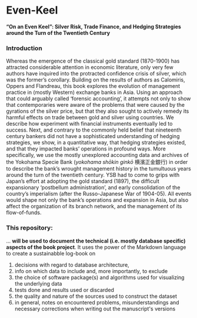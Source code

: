 # Even-Keel
**“On an Even Keel”:  Silver Risk, Trade Finance,  and Hedging Strategies  around the Turn of the Twentieth Century**

### Introduction
Whereas the emergence of the classical gold standard (1870-1900) has attracted considerable attention in economic literature, only very few authors have inquired into the protracted confidence crisis of silver, which was the former’s corollary. Building on the results of authors as Calomiris, Oppers and Flandreau, this book explores the evolution of management practice in (mostly Western) exchange banks in Asia. Using an approach that could arguably called ‘forensic accounting’, it attempts not only to show that contemporaries were aware of the problems that were caused by the gyrations of the silver price, but that they also sought to actively remedy its harmful effects on trade between gold and silver using countries. We describe how experiment with financial instruments eventually led to success. 
Next, and contrary to the commonly held belief that nineteenth century bankers did not have a sophisticated understanding of hedging strategies, we show, in a quantitative way, that hedging strategies existed, and that they impacted banks’ operations in profound ways. More specifically, we use the mostly unexplored accounting data and archives of the Yokohama Specie Bank (*yokohama shōkin ginkō* 横濱正金銀行) in order to describe the bank’s wrought management history in the tumultuous years around the turn of the twentieth century. YSB had to come to grips with Japan’s effort at adopting the gold standard (1897), the difficult expansionary ‘postbellum administration’, and early consolidation of the country’s imperialism (after the Russo-Japanese War of 1904-05). All events would shape not only the bank’s operations and expansion in Asia, but also affect the organization of its branch network, and the management of its flow-of-funds.

### This repository:
... **will be used to document the technical (i.e. mostly database specific) aspects of the book project**. It uses the power of the Markdown language to create a sustainabble log-book on

1. decisions with regard to database architecture, 
2. info on which data to include and, more importantly, to exclude
3. the choice of software package(s) and algorithms used for visualizing the underlying data
4. tests done and results used or discarded
5. the quality and nature of the sources used to construct the dataset
6. in general, notes on encountered problems, misunderstandings and necessary corrections when writing out the manuscript's versions
